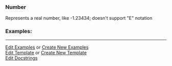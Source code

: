 ### <a id="McUtils.Parsers.RegexPatterns.Number">Number</a>
Represents a real number, like -1.23434; doesn't support "E" notation

### Examples:


___

[Edit Examples](https://github.com/McCoyGroup/References/edit/gh-pages/Documentation/examples/McUtils/Parsers/RegexPatterns/Number.md) or 
[Create New Examples](https://github.com/McCoyGroup/References/new/gh-pages/?filename=Documentation/examples/McUtils/Parsers/RegexPatterns/Number.md) <br/>
[Edit Template](https://github.com/McCoyGroup/References/edit/gh-pages/Documentation/templates/McUtils/Parsers/RegexPatterns/Number.md) or 
[Create New Template](https://github.com/McCoyGroup/References/new/gh-pages/?filename=Documentation/templates/McUtils/Parsers/RegexPatterns/Number.md) <br/>
[Edit Docstrings](https://github.com/McCoyGroup/McUtils/edit/master/Parsers/RegexPatterns/Number/__init__.py?message=Update%20Docs)

